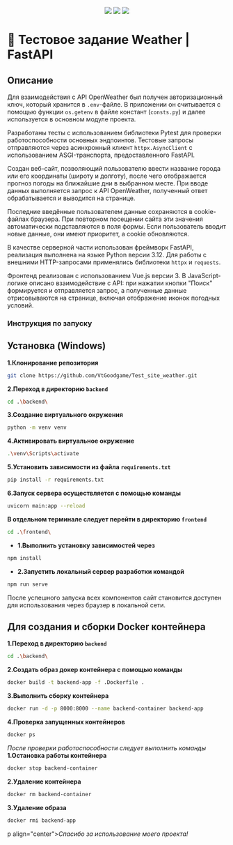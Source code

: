 <!--
 ██████╗ ███████╗██████╗ ███████╗████████╗███████╗
██╔════╝ ██╔════╝██╔══██╗██╔════╝╚══██╔══╝██╔════╝
██║  ███╗█████╗  ██████╔╝███████╗   ██║   █████╗  
██║   ██║██╔══╝  ██╔══██╗╚════██║   ██║   ██╔══╝  
╚██████╔╝███████╗██║  ██║███████║   ██║   ███████╗
 ╚═════╝ ╚══════╝╚═╝  ╚═╝╚══════╝   ╚═╝   ╚══════╝
-->

<p align="center">
  <img src="https://img.shields.io/badge/Python-3.12-blue?style=for-the-badge&logo=python " />
  <img src="https://img.shields.io/badge/FastAPI-0.100-green?style=for-the-badge&logo=fastapi " />
  <img src="https://img.shields.io/badge/Vue.js-3-red?style=for-the-badge&logo=vuejs " />
</p>

# 🚀 Тестовое задание Weather | FastAPI

## Описание
Для взаимодействия с API OpenWeather был получен авторизационный ключ, который хранится в `.env`-файле. В приложении он считывается с помощью функции `os.getenv` в файле констант (`consts.py`) и далее используется в основном модуле проекта.

Разработаны тесты с использованием библиотеки Pytest для проверки работоспособности основных эндпоинтов. Тестовые запросы отправляются через асинхронный клиент `httpx.AsyncClient` с использованием ASGI-транспорта, предоставленного FastAPI.

Создан веб-сайт, позволяющий пользователю ввести название города или его координаты (широту и долготу), после чего отображается прогноз погоды на ближайшие дни в выбранном месте. При вводе данных выполняется запрос к API OpenWeather, полученный ответ обрабатывается и выводится на странице.

Последние введённые пользователем данные сохраняются в cookie-файлах браузера. При повторном посещении сайта эти значения автоматически подставляются в поля формы. Если пользователь вводит новые данные, они имеют приоритет, а cookie обновляются.

В качестве серверной части использован фреймворк FastAPI, реализация выполнена на языке Python версии 3.12. Для работы с внешними HTTP-запросами применялись библиотеки `httpx` и `requests`.

Фронтенд реализован с использованием Vue.js версии 3. В JavaScript-логике описано взаимодействие с API: при нажатии кнопки "Поиск" формируется и отправляется запрос, а полученные данные отрисовываются на странице, включая отображение иконок погодных условий.

### Инструкция по запуску

## Установка (Windows)
**1.Клонирование репозитория**
 ```bash
 git clone https://github.com/VtGoodgame/Test_site_weather.git
 ```
**2.Переход в директорию `backend`**
 ```bash
 cd .\backend\
```
**3.Создание виртуального окружения**
 ```bash
python -m venv venv
```
**4.Активировать виртуальное окружение**
 ```bash
 .\venv\Scripts\activate
```
**5.Установить зависимости из файла `requirements.txt`**
 ```bash
pip install -r requirements.txt
```
**6.Запуск сервера осуществляется с помощью команды**
 ```bash
 uvicorn main:app --reload
```

**В отдельном терминале следует перейти в директорию `frontend`**
```bash
cd .\frontend\
```
- **1.Выполнить установку зависимостей через**
```bash
npm install
```
- **2.Запустить локальный сервер разработки командой**
```bash
npm run serve
```

После успешного запуска всех компонентов сайт становится доступен для  использования через браузер в локальной сети.

## Для создания и сборки Docker контейнера 
**1.Переход в директорию `backend`**
 ```bash
 cd .\backend\
```
**2.Создать образ докер контейнера с помощью команды**
 ```bash
 docker build -t backend-app -f .Dockerfile .
```
**3.Выполнить сборку контейнера**
 ```bash
 docker run -d -p 8000:8000 --name backend-container backend-app
```
**4.Проверка запущенных контейнеров**
 ```bash
 docker ps
```

_После проверки работоспособности следует выполнить команды_
**1.Остановка работы контейнера**
 ```bash
 docker stop backend-container
```
**2.Удаление контейнера**
 ```bash
 docker rm backend-container
```
**3.Удаление образа**
 ```bash
 docker rmi backend-app
```

p align="center"><i>Спасибо за использование моего проекта!</i></p>

